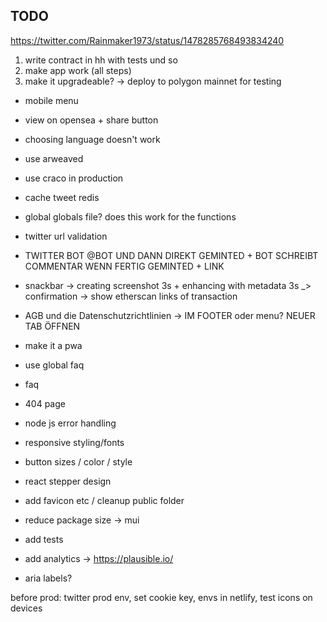 ## TODO

https://twitter.com/Rainmaker1973/status/1478285768493834240

1. write contract in hh with tests und so
2. make app work (all steps)
3. make it upgradeable? -> deploy to polygon mainnet for testing

- mobile menu
- view on opensea + share button
- choosing language doesn't work
- use arweaved
- use craco in production
- cache tweet redis
- global globals file? does this work for the functions
- twitter url validation
- TWITTER BOT @BOT UND DANN DIREKT GEMINTED + BOT SCHREIBT COMMENTAR WENN FERTIG GEMINTED + LINK
- snackbar -> creating screenshot 3s + enhancing with metadata 3s \_> confirmation -> show etherscan links of transaction
- AGB und die Datenschutzrichtlinien -> IM FOOTER oder menu? NEUER TAB ÖFFNEN
- make it a pwa

- use global faq
- faq
- 404 page
- node js error handling
- responsive styling/fonts
- button sizes / color / style
- react stepper design
- add favicon etc / cleanup public folder
- reduce package size -> mui
- add tests
- add analytics -> https://plausible.io/
- aria labels?

before prod: twitter prod env, set cookie key, envs in netlify, test icons on devices
